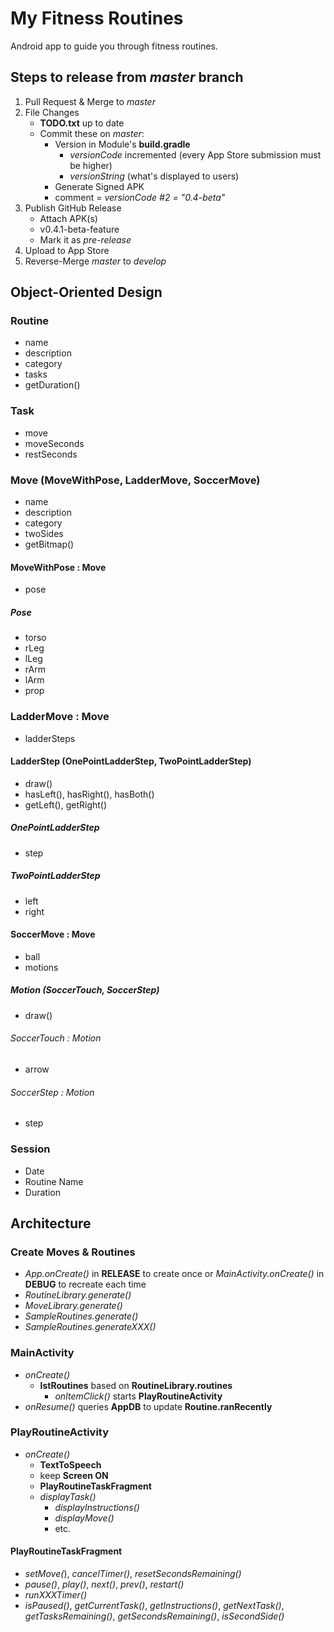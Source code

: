 # My Fitness Routines
Android app to guide you through fitness routines.

## Steps to release from *master* branch
1. Pull Request & Merge to *master*
1. File Changes
    - **TODO.txt** up to date
    - Commit these on *master*:
        - Version in Module's **build.gradle**
            - *versionCode* incremented (every App Store submission must be higher)
            - *versionString* (what's displayed to users)
        - Generate Signed APK
        - comment = *versionCode #2 = "0.4-beta"*
1. Publish GitHub Release
    - Attach APK(s)
    - v0.4.1-beta-feature
    - Mark it as *pre-release*
1. Upload to App Store
1. Reverse-Merge *master* to *develop*

## Object-Oriented Design
### Routine
- name
- description
- category
- tasks
- getDuration()
### Task
- move
- moveSeconds
- restSeconds
### Move (MoveWithPose, LadderMove, SoccerMove)
- name
- description
- category
- twoSides
- getBitmap()
#### MoveWithPose : Move
- pose
##### Pose
- torso
- rLeg
- lLeg
- rArm
- lArm
- prop
### LadderMove : Move
- ladderSteps
#### LadderStep (OnePointLadderStep, TwoPointLadderStep)
- draw()
- hasLeft(), hasRight(), hasBoth()
- getLeft(), getRight()
##### OnePointLadderStep
- step
##### TwoPointLadderStep
- left
- right
#### SoccerMove : Move
- ball
- motions
##### Motion (SoccerTouch, SoccerStep)
- draw()
###### SoccerTouch : Motion
- arrow
###### SoccerStep : Motion
- step
### Session
- Date
- Routine Name
- Duration

## Architecture
### Create Moves & Routines
- *App.onCreate()* in **RELEASE** to create once or *MainActivity.onCreate()* in **DEBUG** to recreate each time
- *RoutineLibrary.generate()*
- *MoveLibrary.generate()*
- *SampleRoutines.generate()*
- *SampleRoutines.generateXXX()*
### MainActivity
- *onCreate()*
    - **lstRoutines** based on **RoutineLibrary.routines**
        - *onItemClick()* starts **PlayRoutineActivity**
- *onResume()* queries **AppDB** to update **Routine.ranRecently**
### PlayRoutineActivity
- *onCreate()*
    - **TextToSpeech**
    - keep **Screen ON**
    - **PlayRoutineTaskFragment**
    - *displayTask()*
        - *displayInstructions()*
        - *displayMove()*
        - etc.
#### PlayRoutineTaskFragment
- *setMove(*), *cancelTimer()*, *resetSecondsRemaining()*
- *pause()*, *play()*, *next()*, *prev()*, *restart()*
- *runXXXTimer()*
- *isPaused()*, *getCurrentTask()*, *getInstructions()*, *getNextTask()*, *getTasksRemaining()*, *getSecondsRemaining()*, *isSecondSide()*
